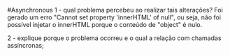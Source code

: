 #Asynchronous
1 - qual problema percebeu ao realizar tais alterações?
Foi gerado um erro "Cannot set property 'innerHTML' of null", ou seja, não foi possível injetar o innerHTML porque o conteúdo de "object" é nulo.

2 - explique porque o problema ocorreu e o qual a relação com chamadas assíncronas;
